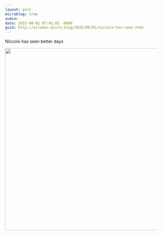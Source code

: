 ```yaml
---
layout: post
microblog: true
audio: 
date: 2015-08-01 07:42:02 -0600
guid: http://aclaman.micro.blog/2015/08/01/niccolo-has-seen.html
---
```

Niccolo has seen better days

<img src="http://micro.alexclaman.com/uploads/2018/1236b98c3a.jpg" width="600" height="600" />

